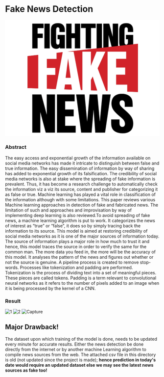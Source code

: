<h1> Fake News Detection </h1>
<img src="img.jpg">
<h3> Abstract </h3>
​
The easy access and exponential growth of the information available on social media networks has made it intricate to distinguish between false and true information. The easy dissemination of information by way of sharing has added to exponential growth of its falsification. The credibility of social media networks is also at stake where the spreading of fake information is prevalent. Thus, it has become a research challenge to automatically check the information viz a viz its source, content and publisher for categorizing it as false or true. Machine learning has played a vital role in classification of the information although with some limitations. This paper reviews various Machine learning approaches in detection of fake and fabricated news. The limitation of such and approaches and improvisation by way of implementing deep learning is also reviewed.
​
To avoid spreading of fake news, a machine learning algorithm is put to work. It categorizes the news of interest as “true” or “false”, it does so by simply tracing back the information to its source. This model is aimed at restoring credibility of social media networks as it is one of the major sources of information today. The source of information plays a major role in how much to trust it and hence, this model traces the source in order to verify the same for the common man. The more data you feed in, the more will be the accuracy of this model. It analyses the pattern of the news and figures out whether or not the source is genuine. A pipeline process is created to remove stop-words. Processes like tokenization and padding are performed. Tokenization is the process of dividing text into a set of meaningful pieces. These pieces are called tokens. Padding is a term relevant to convolutional neural networks as it refers to the number of pixels added to an image when it is being processed by the kernel of a CNN.
​
<h3> Result </h3>

![1](https://user-images.githubusercontent.com/60137554/122565240-dfcc9b00-d063-11eb-89ef-61a089ec0a34.PNG)
![2](https://user-images.githubusercontent.com/60137554/122565253-e22ef500-d063-11eb-8928-4a23528cbcc5.PNG)
![Capture](https://user-images.githubusercontent.com/60137554/122565264-e4914f00-d063-11eb-960c-29b399ec50fc.PNG)
<h2> Major Drawback! </h2>
The dataset upon which training of the model is done, needs to be updated every minute for accurate results. Either the news detection be done directly from the internet or by another machine Learning algorithm to compile news sources from the web. The attached csv file in this directory is old (not updated since the project is made); 
<b> hence prediction in today's date would require an updated dataset else we may see the latest news sources as fake too! </b>
